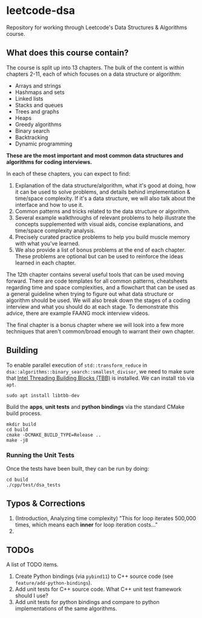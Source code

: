 # leetcode-dsa
Repository for working through Leetcode's Data Structures &amp; Algorithms course.

## What does this course contain?
The course is split up into 13 chapters. The bulk of the content is within chapters 2-11, each of which focuses on a data structure or algorithm:

- Arrays and strings
- Hashmaps and sets
- Linked lists
- Stacks and queues
- Trees and graphs
- Heaps
- Greedy algorithms
- Binary search
- Backtracking
- Dynamic programming

__These are the most important and most common data structures and algorithms for coding interviews.__

In each of these chapters, you can expect to find:

1. Explanation of the data structure/algorithm, what it's good at doing, how it can be used to solve problems, and details behind implementation & time/space complexity. If it's a data structure, we will also talk about the interface and how to use it.
2. Common patterns and tricks related to the data structure or algorithm.
3. Several example walkthroughs of relevant problems to help illustrate the concepts supplemented with visual aids, concise explanations, and time/space complexity analysis.
4. Precisely curated practice problems to help you build muscle memory with what you've learned.
5. We also provide a list of bonus problems at the end of each chapter. These problems are optional but can be used to reinforce the ideas learned in each chapter.

The 12th chapter contains several useful tools that can be used moving forward. There are code templates for all common patterns, cheatsheets regarding time and space complexities, and a flowchart that can be used as a general guideline when trying to figure out what data structure or algorithm should be used. We will also break down the stages of a coding interview and what you should do at each stage. To demonstrate this advice, there are example FAANG mock interview videos.

The final chapter is a bonus chapter where we will look into a few more techniques that aren't common/broad enough to warrant their own chapter.

## Building
To enable parallel execution of `std::transform_reduce` in `dsa::algorithms::binary_search::smallest_divisor`, we need to make sure that [Intel Threading Building Blocks (TBB)](https://github.com/uxlfoundation/oneTBB/tree/master) is installed. We can install `tbb` via `apt`.

```
sudo apt install libtbb-dev
```

Build the __apps__, __unit tests__ and __python bindings__ via the standard CMake build process.

```
mkdir build
cd build
cmake -DCMAKE_BUILD_TYPE=Release ..
make -j8
```

### Running the Unit Tests
Once the tests have been built, they can be run by doing:

```
cd build
./cpp/test/dsa_tests
```

## Typos & Corrections
1. (Introduction, Analyzing time complexity) "This for loop iterates 500,000 times, which means each __inner__ for loop iteration costs..."
2. 

## TODOs
A list of TODO items.

1. Create Python bindings (via `pybind11`) to C++ source code (see `feature/add-python-bindings`).
2. Add unit tests for C++ source code. What C++ unit test framework should I use?
3. Add unit tests for python bindings and compare to python implementations of the same algorithms.